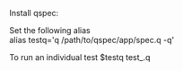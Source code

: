 Install qspec:

Set the following alias   
alias testq='q /path/to/qspec/app/spec.q -q'  

To run an individual test
$testq test_<name>.q
